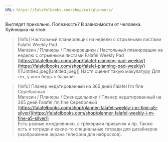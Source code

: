 ```yaml
---
URL: https://falafelbooks.com/shop/cat/planners/
---
```

Выглядят прикольно. Полезность? В зависимости от человека.
Хуйнюшка на стол:

> [!info] Настольный планировщик на неделю с отрывными листами Falafel Weekly Pad  
> Магазин / Планеры / Планировщики / Настольный планировщик на неделю с отрывными листами Falafel Weekly Pad  
> [https://falafelbooks.com/shop/falafel-planning-pad-weekly/](https://falafelbooks.com/shop/falafel-planning-pad-weekly/)  
![[Untitled.jpeg|Untitled.jpeg]]
Настя оценит такую макулатуру
Для тех, у кого беды с башкой:

> [!info] Планер недатированный на 365 дней Falafel I’m fine Серебряный  
> Магазин / Планеры / Еженедельники / Планер недатированный на 365 дней Falafel I’m fine Серебряный  
> [https://falafelbooks.com/shop/planner-falafel-weekly-i-m-fine-a5-silver/](https://falafelbooks.com/shop/planner-falafel-weekly-i-m-fine-a5-silver/)  
Есть разные ежедневники, с трекерами привычек и пр.
Также есть и тетради и какие-то специальные тетради для дизайнеров (изображение экрана телефона для набросков).